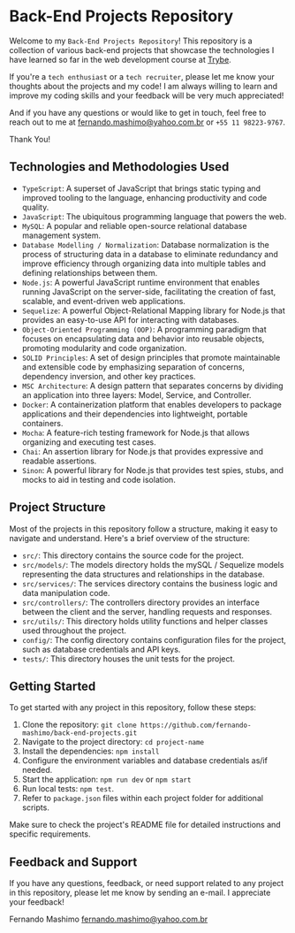 # Back-End Projects Repository

Welcome to my `Back-End Projects Repository`! This repository is a collection of various back-end projects that showcase the technologies I have learned so far in the web development course at [Trybe](https://betrybe.com/).

If you're a `tech enthusiast` or a `tech recruiter`, please let me know your thoughts about the projects and my code! I am always willing to learn and improve my coding skills and your feedback will be very much appreciated!

And if you have any questions or would like to get in touch, feel free to reach out to me at [fernando.mashimo@yahoo.com.br](mailto:fernando.mashimo@yahoo.com.br) or `+55 11 98223-9767`.

Thank You!

## Technologies and Methodologies Used

- `TypeScript`: A superset of JavaScript that brings static typing and improved tooling to the language, enhancing productivity and code quality.
- `JavaScript`: The ubiquitous programming language that powers the web.
- `MySQL`: A popular and reliable open-source relational database management system.
- `Database Modelling / Normalization`: Database normalization is the process of structuring data in a database to eliminate redundancy and improve efficiency through organizing data into multiple tables and defining relationships between them.
- `Node.js`: A powerful JavaScript runtime environment that enables running JavaScript on the server-side, facilitating the creation of fast, scalable, and event-driven web applications.
- `Sequelize`: A powerful Object-Relational Mapping library for Node.js that provides an easy-to-use API for interacting with databases.
- `Object-Oriented Programming (OOP)`: A programming paradigm that focuses on encapsulating data and behavior into reusable objects, promoting modularity and code organization.
- `SOLID Principles`: A set of design principles that promote maintainable and extensible code by emphasizing separation of concerns, dependency inversion, and other key practices.
- `MSC Architecture`: A design pattern that separates concerns by dividing an application into three layers: Model, Service, and Controller.
- `Docker`: A containerization platform that enables developers to package applications and their dependencies into lightweight, portable containers.
- `Mocha`: A feature-rich testing framework for Node.js that allows organizing and executing test cases.
- `Chai`: An assertion library for Node.js that provides expressive and readable assertions.
- `Sinon`: A powerful library for Node.js that provides test spies, stubs, and mocks to aid in testing and code isolation.

## Project Structure

Most of the projects in this repository follow a structure, making it easy to navigate and understand. Here's a brief overview of the structure:

- `src/`: This directory contains the source code for the project.
- `src/models/`: The models directory holds the mySQL / Sequelize models representing the data structures and relationships in the database.
- `src/services/`: The services directory contains the business logic and data manipulation code.
- `src/controllers/`: The controllers directory provides an interface between the client and the server, handling requests and responses.
- `src/utils/`: This directory holds utility functions and helper classes used throughout the project.
- `config/`: The config directory contains configuration files for the project, such as database credentials and API keys.
- `tests/`: This directory houses the unit tests for the project.

## Getting Started

To get started with any project in this repository, follow these steps:

1. Clone the repository: `git clone https://github.com/fernando-mashimo/back-end-projects.git`
2. Navigate to the project directory: `cd project-name`
3. Install the dependencies: `npm install`
4. Configure the environment variables and database credentials as/if needed.
5. Start the application: `npm run dev` or `npm start`
6. Run local tests: `npm test`.
7. Refer to `package.json` files within each project folder for additional scripts.

Make sure to check the project's README file for detailed instructions and specific requirements.

## Feedback and Support

If you have any questions, feedback, or need support related to any project in this repository, please let me know by sending an e-mail.
I appreciate your feedback!

Fernando Mashimo [fernando.mashimo@yahoo.com.br](mailto:fernando.mashimo@yahoo.com.br)
